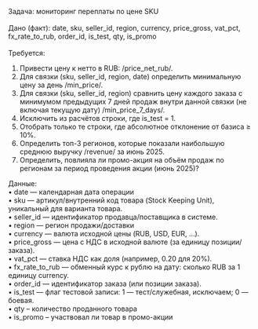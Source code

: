 Задача: мониторинг переплаты по цене SKU<br>
<br>Дано (факт): 
date, sku, seller_id, region, currency, price_gross, vat_pct, fx_rate_to_rub, order_id, is_test, qty, is_promo<br>
<br>Требуется:
1.	Привести цену к нетто в RUB: /price_net_rub/.
2.	Для связки (sku, seller_id, region, date) определить минимальную цену за день /min_price/.
3.	Для связки (sku, seller_id, region) сравнить цену каждого заказа с минимумом предыдущих 7 дней продаж внутри данной связки  (не включая текущую дату) /min_price_7_days/.
4.	Исключить из расчётов строки, где is_test = 1.
5.	Отобрать только те строки, где абсолютное отклонение от базиса ≥ 10%.
6.	Определить топ-3 регионов, которые показали наибольшую среднюю выручку /revenue/ за июнь 2025.
7.	Определить, повлияла ли промо-акция на объём продаж по регионам за период проведения акции (июнь 2025)?

Данные: <br>
•	date — календарная дата операции <br>
•	sku — артикул/внутренний код товара (Stock Keeping Unit), уникальный для варианта товара.<br>
•	seller_id — идентификатор продавца/поставщика в системе.<br>
•	region — регион продажи/доставки <br>
•	currency — валюта исходной цены (RUB, USD, EUR, …).<br>
•	price_gross — цена с НДС в исходной валюте (за единицу позиции/заказа).<br>
•	vat_pct — ставка НДС как доля (например, 0.20 для 20%). <br>
•	fx_rate_to_rub — обменный курс к рублю на дату: сколько RUB за 1 единицу currency.<br>
•	order_id — идентификатор заказа (или позиции заказа).<br>
•	is_test — флаг тестовой записи: 1 — тест/служебная, исключаем; 0 — боевая.<br>
•	qty – количество проданного товара<br>
•	is_promo – участвовал ли товар в промо-акции<br>

